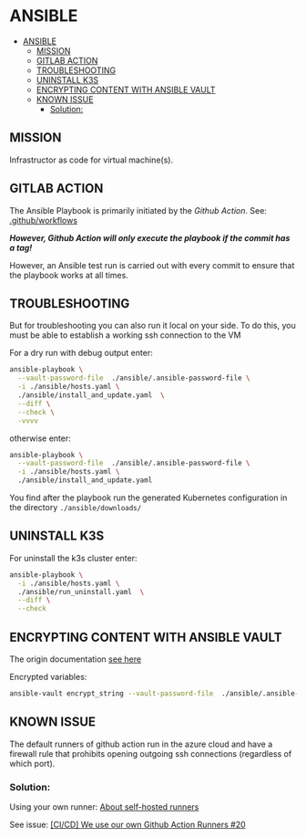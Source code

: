 ANSIBLE
=======

- [ANSIBLE](#ansible)
  - [MISSION](#mission)
  - [GITLAB ACTION](#gitlab-action)
  - [TROUBLESHOOTING](#troubleshooting)
  - [UNINSTALL K3S](#uninstall-k3s)
  - [ENCRYPTING CONTENT WITH ANSIBLE VAULT](#encrypting-content-with-ansible-vault)
  - [KNOWN ISSUE](#known-issue)
    - [Solution:](#solution)



MISSION
-------

Infrastructor as code for virtual machine(s).


GITLAB ACTION
-------------

The Ansible Playbook is primarily initiated by the *Github Action*.
See: [.github/workflows](.github/workflows)

***However, Github Action will only execute the playbook if the commit has a tag!***

However, an Ansible test run is carried out with every commit to
ensure that the playbook works at all times.

TROUBLESHOOTING
---------------

But for troubleshooting you can also run it local on your side. To do this,
you must be able to establish a working ssh connection to the VM


For a dry run with debug output enter:

```bash
ansible-playbook \
  --vault-password-file  ./ansible/.ansible-password-file \
  -i ./ansible/hosts.yaml \
  ./ansible/install_and_update.yaml  \
  --diff \
  --check \
  -vvvv
```

otherwise enter:

```bash
ansible-playbook \
  --vault-password-file  ./ansible/.ansible-password-file \
  -i ./ansible/hosts.yaml \
  ./ansible/install_and_update.yaml
```

You find after the playbook run the generated Kubernetes configuration in
the directory `./ansible/downloads/`


UNINSTALL K3S
-------------

For uninstall the k3s cluster enter:

```bash
ansible-playbook \
  -i ./ansible/hosts.yaml \
  ./ansible/run_uninstall.yaml  \
  --diff \
  --check
```

ENCRYPTING CONTENT WITH ANSIBLE VAULT
-------------------------------------

The origin documentation [see here](https://docs.ansible.com/ansible/latest/vault_guide/vault_encrypting_content.html)


Encrypted variables:

```bash
ansible-vault encrypt_string --vault-password-file  ./ansible/.ansible-password-file  'foobar' --name 'the_secret'
```



KNOWN ISSUE
-----------

The default runners of github action run in the azure cloud and have a firewall
rule that prohibits opening outgoing ssh connections (regardless of which port).

### Solution:

Using your own runner: [About self-hosted runners](https://docs.github.com/en/actions/hosting-your-own-runners/managing-self-hosted-runners/about-self-hosted-runners)

See issue: [[CI/CD] We use our own Github Action Runners #20](https://github.com/quakers-social/production-tracker/issues/20)
